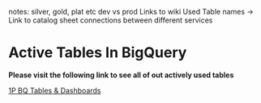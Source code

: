 notes: silver, gold, plat etc
dev vs prod
Links to wiki
Used Table names -> Link to catalog sheet
connections between different services

# Active Tables In BigQuery

**Please visit the following link to see all of out actively used tables**

[1P BQ Tables & Dashboards](https://docs.google.com/spreadsheets/d/1549_qrfdXPvEd39EZHzbHeqEhG94Ez88WP836dVeUnk/edit#gid=0)


